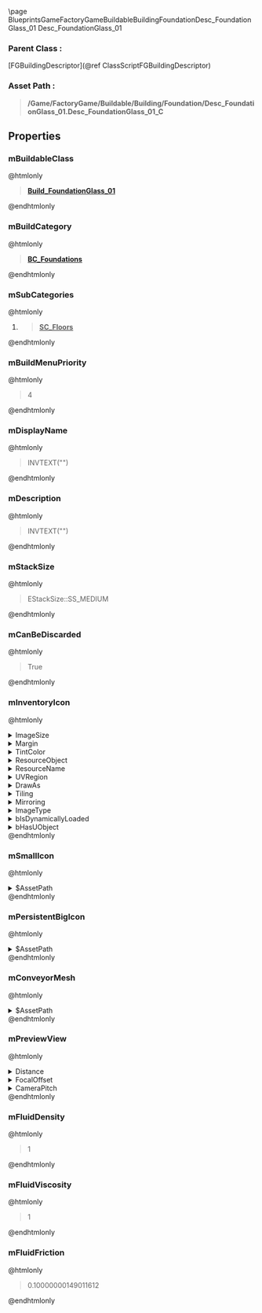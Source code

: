 \page BlueprintsGameFactoryGameBuildableBuildingFoundationDesc_FoundationGlass_01 Desc_FoundationGlass_01
### Parent Class :
[FGBuildingDescriptor](@ref ClassScriptFGBuildingDescriptor)
### Asset Path :
<b><blockquote>/Game/FactoryGame/Buildable/Building/Foundation/Desc_FoundationGlass_01.Desc_FoundationGlass_01_C</blockquote></b>
## Properties

### mBuildableClass
@htmlonly
<b><a href="_blueprints_game_factory_game_buildable_building_foundation_build__foundation_glass_01.html"><blockquote>Build_FoundationGlass_01</blockquote></a></b>
@endhtmlonly

### mBuildCategory
@htmlonly
<b><a href="_blueprints_game_factory_game_interface_u_i_in_game_build_menu_build_categories_b_c__foundations.html"><blockquote>BC_Foundations</blockquote></a></b>
@endhtmlonly

### mSubCategories
@htmlonly
<ol>
<li>
<b><a href="_blueprints_game_factory_game_interface_u_i_in_game_build_menu_build_categories_sub__organisation_s_c__floors.html"><blockquote>SC_Floors</blockquote></a></b>
</li>
</ol>
@endhtmlonly

### mBuildMenuPriority
@htmlonly
<blockquote>4</blockquote>
@endhtmlonly

### mDisplayName
@htmlonly
<blockquote>INVTEXT("")</blockquote>
@endhtmlonly

### mDescription
@htmlonly
<blockquote>INVTEXT("")</blockquote>
@endhtmlonly

### mStackSize
@htmlonly
<blockquote>EStackSize::SS_MEDIUM</blockquote>
@endhtmlonly

### mCanBeDiscarded
@htmlonly
<blockquote>True</blockquote>
@endhtmlonly

### mInventoryIcon
@htmlonly
<details>
 <summary>ImageSize</summary>
<details>
 <summary>X</summary>
<blockquote>256</blockquote>
</details>
<details>
 <summary>Y</summary>
<blockquote>256</blockquote>
</details>
</details>
<details>
 <summary>Margin</summary>
<details>
 <summary>Left</summary>
<blockquote>0</blockquote>
</details>
<details>
 <summary>Top</summary>
<blockquote>0</blockquote>
</details>
<details>
 <summary>Right</summary>
<blockquote>0</blockquote>
</details>
<details>
 <summary>Bottom</summary>
<blockquote>0</blockquote>
</details>
</details>
<details>
 <summary>TintColor</summary>
<details>
 <summary>SpecifiedColor</summary>
<details>
 <summary>R</summary>
<blockquote>1</blockquote>
</details>
<details>
 <summary>G</summary>
<blockquote>1</blockquote>
</details>
<details>
 <summary>B</summary>
<blockquote>1</blockquote>
</details>
<details>
 <summary>A</summary>
<blockquote>1</blockquote>
</details>
</details>
<details>
 <summary>ColorUseRule</summary>
<blockquote>0</blockquote>
</details>
</details>
<details>
 <summary>ResourceObject</summary>
<details>
 <summary>$AssetPath</summary>
<b><a href="_blueprints_game_factory_game_buildable_building_foundation_u_i_m__foundation_1a__icon.html"><blockquote>M_Foundation_1a_Icon</blockquote></a></b>
</details>
</details>
<details>
 <summary>ResourceName</summary>
<blockquote>None</blockquote>
</details>
<details>
 <summary>UVRegion</summary>
<details>
 <summary>Min</summary>
<details>
 <summary>X</summary>
<blockquote>0</blockquote>
</details>
<details>
 <summary>Y</summary>
<blockquote>0</blockquote>
</details>
</details>
<details>
 <summary>Max</summary>
<details>
 <summary>X</summary>
<blockquote>0</blockquote>
</details>
<details>
 <summary>Y</summary>
<blockquote>0</blockquote>
</details>
</details>
<details>
 <summary>bIsValid</summary>
<blockquote>0</blockquote>
</details>
</details>
<details>
 <summary>DrawAs</summary>
<blockquote>3</blockquote>
</details>
<details>
 <summary>Tiling</summary>
<blockquote>0</blockquote>
</details>
<details>
 <summary>Mirroring</summary>
<blockquote>0</blockquote>
</details>
<details>
 <summary>ImageType</summary>
<blockquote>0</blockquote>
</details>
<details>
 <summary>bIsDynamicallyLoaded</summary>
<blockquote>False</blockquote>
</details>
<details>
 <summary>bHasUObject</summary>
<blockquote>False</blockquote>
</details>
@endhtmlonly

### mSmallIcon
@htmlonly
<details>
 <summary>$AssetPath</summary>
<b><a href="_blueprints_game_factory_game_buildable_building_foundation_u_i_foundation__glass_256.html"><blockquote>Foundation_Glass_256</blockquote></a></b>
</details>
@endhtmlonly

### mPersistentBigIcon
@htmlonly
<details>
 <summary>$AssetPath</summary>
<b><a href="_blueprints_game_factory_game_buildable_building_foundation_u_i_foundation__glass_512.html"><blockquote>Foundation_Glass_512</blockquote></a></b>
</details>
@endhtmlonly

### mConveyorMesh
@htmlonly
<details>
 <summary>$AssetPath</summary>
<b><a href="_blueprints_game_factory_game_buildable_building_foundation_mesh_s_m__foundation_glass_01.html"><blockquote>SM_FoundationGlass_01</blockquote></a></b>
</details>
@endhtmlonly

### mPreviewView
@htmlonly
<details>
 <summary>Distance</summary>
<blockquote>1000</blockquote>
</details>
<details>
 <summary>FocalOffset</summary>
<details>
 <summary>X</summary>
<blockquote>0</blockquote>
</details>
<details>
 <summary>Y</summary>
<blockquote>0</blockquote>
</details>
<details>
 <summary>Z</summary>
<blockquote>0</blockquote>
</details>
</details>
<details>
 <summary>CameraPitch</summary>
<blockquote>-20</blockquote>
</details>
@endhtmlonly

### mFluidDensity
@htmlonly
<blockquote>1</blockquote>
@endhtmlonly

### mFluidViscosity
@htmlonly
<blockquote>1</blockquote>
@endhtmlonly

### mFluidFriction
@htmlonly
<blockquote>0.10000000149011612</blockquote>
@endhtmlonly

